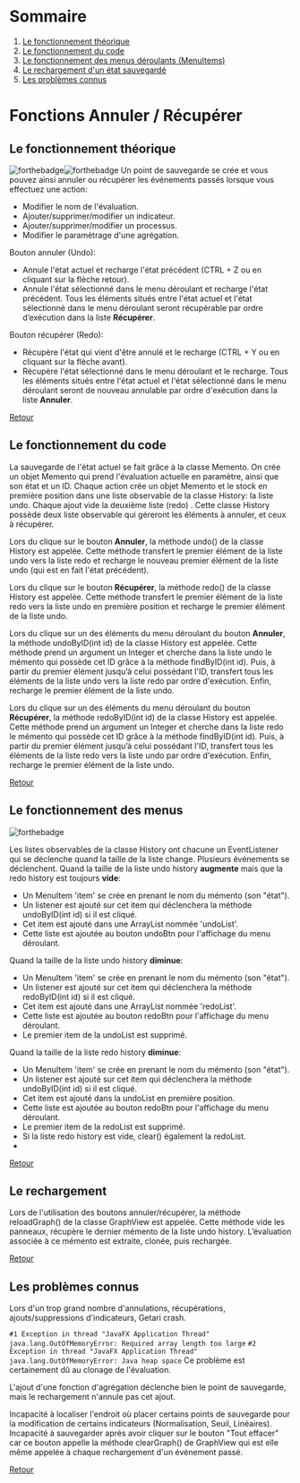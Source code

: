 # Sommaire
1. [Le fonctionnement théorique](#Le-fonctionnement-théorique)
2. [Le fonctionnement du code](#Le-fonctionnement-du-code)
3. [Le fonctionnement des menus déroulants (MenuItems)](#Le-fonctionnement-des-menus)
4. [Le rechargement d'un état sauvegardé](#Le-rechargement)
5. [Les problèmes connus](#Les-problèmes-connus)

# Fonctions Annuler / Récupérer
## Le fonctionnement théorique

![forthebadge](https://forthebadge.com/images/badges/powered-by-coffee.svg)![forthebadge](https://forthebadge.com/images/badges/made-with-java.svg)
Un point de sauvegarde se crée et vous pouvez ainsi annuler ou récupérer les événements passés lorsque vous effectuez une action:
- Modifier le nom de l'évaluation.
- Ajouter/supprimer/modifier un indicateur.
- Ajouter/supprimer/modifier un processus.
- Modifier le paramètrage d'une agrégation.

Bouton annuler (Undo):
- Annule l'état actuel et recharge l'état précédent (CTRL + Z ou en cliquant sur la flèche retour).
- Annule l'état sélectionné dans le menu déroulant et recharge l'état précédent.
Tous les éléments situés entre l'état actuel et l'état sélectionné dans le menu déroulant seront récupérable par ordre d’exécution dans la liste **Récupérer**.

Bouton récupérer (Redo):
- Récupère l'état qui vient d'être annulé et le recharge (CTRL + Y ou en cliquant sur la flèche avant).
- Récupère l'état sélectionné dans le menu déroulant et le recharge.
Tous les éléments situés entre l'état actuel et l'état sélectionné dans le menu déroulant seront de nouveau annulable par ordre d'exécution dans la liste **Annuler**.

[Retour](#Sommaire)

## Le fonctionnement du code

 La sauvegarde de l'état actuel se fait grâce à la classe Memento.
 On crée un objet Memento qui prend l'évaluation actuelle en paramètre, ainsi que son état et un ID.
 Chaque action crée un objet Memento et le stock en première position dans une liste observable de la classe History: la liste undo. Chaque ajout vide la deuxième liste (redo) .
 Cette classe History possède deux liste observable qui géreront les éléments à annuler, et ceux à récupérer.
 
 Lors du clique sur le bouton **Annuler**, la méthode undo() de la classe History est appelée.
 Cette méthode transfert le premier élément de la liste undo vers la liste redo et recharge le nouveau premier élément de la liste undo (qui est en fait l'état précédent).

Lors du clique sur le bouton **Récupérer**, la méthode redo() de la classe History est appelée.
Cette méthode transfert le premier élément de la liste redo vers la liste undo en première position et recharge le premier élément de la liste undo.

Lors du clique sur un des éléments du menu déroulant du bouton **Annuler**, la méthode undoByID(int id) de la classe History est appelée.
Cette méthode prend un argument un Integer et cherche dans la liste undo le mémento qui possède cet ID grâce à la méthode findByID(int id).
Puis, à partir du premier élément jusqu’à celui possédant l'ID, transfert tous les éléments de la liste undo vers la liste redo par ordre d'exécution.
Enfin, recharge le premier élément de la liste undo.

Lors du clique sur un des éléments du menu déroulant du bouton **Récupérer**, la méthode redoByID(int id) de la classe History est appelée.
Cette méthode prend un argument un Integer et cherche dans la liste redo le mémento qui possède cet ID grâce à la méthode findByID(int id).
Puis, à partir du premier élément jusqu’à celui possédant l'ID, transfert tous les éléments de la liste redo vers la liste undo par ordre d'exécution.
Enfin, recharge le premier élément de la liste undo.

[Retour](#Sommaire)

## Le fonctionnement des menus
![forthebadge](https://forthebadge.com/images/badges/powered-by-black-magic.svg)

Les listes observables de la classe History ont chacune un EventListener qui se déclenche quand la taille de la liste change.
Plusieurs événements se déclenchent.
Quand la taille de la liste undo history **augmente** mais que la redo history est toujours **vide**:

- Un MenuItem 'item' se crée en prenant le nom du mémento (son "état").
- Un listener est ajouté sur cet item qui déclenchera la méthode undoByID(int id) si il est cliqué.
- Cet item est ajouté dans une ArrayList nommée 'undoList'.
- Cette liste est ajoutée au bouton undoBtn pour l'affichage du menu déroulant.

Quand la taille de la liste undo history **diminue**:

- Un MenuItem 'item' se crée en prenant le nom du mémento (son "état").
- Un listener est ajouté sur cet item qui déclenchera la méthode redoByID(int id) si il est cliqué.
- Cet item est ajouté dans une ArrayList nommée 'redoList'.
- Cette liste est ajoutée au bouton redoBtn pour l'affichage du menu déroulant.
- Le premier item de la undoList est supprimé.

 Quand la taille de la liste redo history **diminue**:

- Un MenuItem 'item' se crée en prenant le nom du mémento (son "état").
- Un listener est ajouté sur cet item qui déclenchera la méthode undoByID(int id) si il est cliqué.
- Cet item est ajouté dans la undoList en première position.
- Cette liste est ajoutée au bouton redoBtn pour l'affichage du menu déroulant.
- Le premier item de la redoList est supprimé.
- Si la liste redo history est vide, clear() également la redoList.
- 
[Retour](#Sommaire)

## Le rechargement

Lors de l'utilisation des boutons annuler/récupérer, la méthode reloadGraph() de la classe GraphView est appelée. Cette méthode vide les panneaux, récupère le dernier mémento de la liste undo history.
L’évaluation associée à ce mémento est extraite, clonée, puis rechargée.

[Retour](#Sommaire)


## Les problèmes connus

Lors d'un trop grand nombre d'annulations, récupérations, ajouts/suppressions d'indicateurs, Getari crash.

`#1 Exception in thread "JavaFX Application Thread" java.lang.OutOfMemoryError: Required array length too large`
`#2 Exception in thread "JavaFX Application Thread" java.lang.OutOfMemoryError: Java heap space`
Ce problème est certainement dû au clonage de l'évaluation.

L'ajout d'une fonction d'agrégation déclenche bien le point de sauvegarde, mais le rechargement n'annule pas cet ajout.

Incapacité à localiser l'endroit où placer certains points de sauvegarde pour la modification de certains indicateurs (Normalisation, Seuil, Linéaires).
Incapacité à sauvegarder après avoir cliquer sur le bouton "Tout effacer" car ce bouton appelle la méthode clearGraph() de GraphView qui est elle même appelée à chaque rechargement d'un événement passé.

[Retour](#Sommaire)


